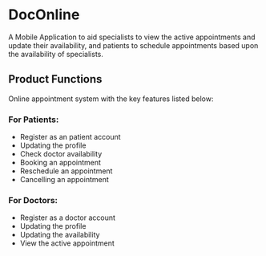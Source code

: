 # DocOnline
A Mobile Application to aid specialists to view the active appointments and update their availability, and patients to
schedule appointments based upon the availability of specialists.

## Product Functions

Online appointment system with the key features listed below:

### For Patients:

- Register as an patient account
- Updating the profile
- Check doctor availability
- Booking an appointment
- Reschedule an appointment
- Cancelling an appointment

### For Doctors:

- Register as a doctor account
- Updating the profile
- Updating the availability
- View the active appointment

